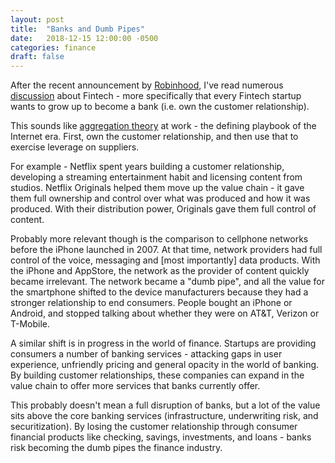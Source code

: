 ```yaml
---
layout: post
title:  "Banks and Dumb Pipes"
date:   2018-12-15 12:00:00 -0500
categories: finance
draft: false
---
```


After the recent announcement by [Robinhood](https://www.producthunt.com/posts/robinhood-checking-savings), I've read numerous [discussion](https://mobile.twitter.com/backus/status/1073636671227256832) about Fintech - more specifically that every Fintech startup wants to grow up to become a bank (i.e. own the customer relationship).

This sounds like [aggregation theory](https://stratechery.com/2015/aggregation-theory/) at work - the defining playbook of the Internet era. First, own the customer relationship, and then use that to exercise leverage on suppliers. 

For example - Netflix spent years building a customer relationship, developing a streaming entertainment habit and licensing content from studios. Netflix Originals helped them move up the value chain - it gave them full ownership and control over what was produced and how it was produced. With their distribution power, Originals gave them full control of content.

Probably more relevant though is the comparison to cellphone networks before the iPhone launched in 2007. At that time, network providers had full control of the voice, messaging and [most importantly] data products. With the iPhone and AppStore, the network as the provider of content quickly became irrelevant. The network became a "dumb pipe", and all the value for the smartphone shifted to the device manufacturers because they had a stronger relationship to end consumers. People bought an iPhone or Android, and stopped talking about whether they were on AT&T, Verizon or T-Mobile.

A similar shift is in progress in the world of finance. Startups are providing consumers a number of banking services - attacking gaps in user experience, unfriendly pricing and general opacity in the world of banking. By building customer relationships, these companies can expand in the value chain to offer more services that banks currently offer.

This probably doesn't mean a full disruption of banks, but a lot of the value sits above the core banking services (infrastructure, underwriting risk, and securitization). By losing the customer relationship through consumer financial products like checking, savings, investments, and loans - banks risk becoming the dumb pipes the finance industry.
